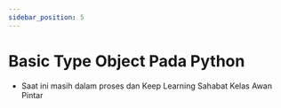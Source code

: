 ```yaml
---
sidebar_position: 5
---
```


# Basic Type Object Pada Python

- Saat ini masih dalam proses dan Keep Learning Sahabat Kelas Awan Pintar
